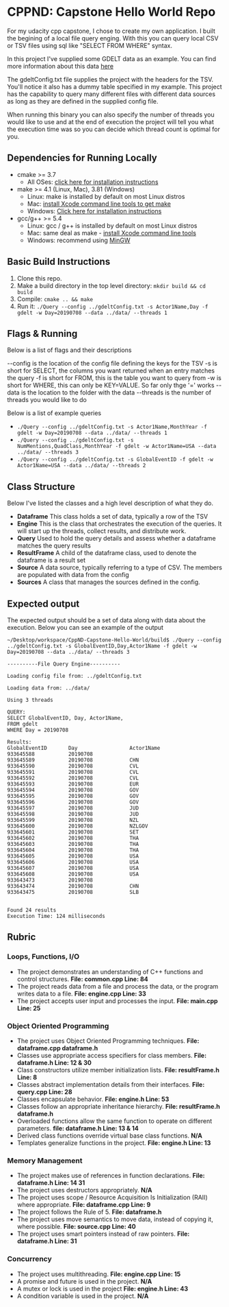 # CPPND: Capstone Hello World Repo

For my udacity cpp capstone, I chose to create my own application. I built the begining of a local file query enging. With this you can query 
local CSV or TSV files using sql like "SELECT FROM WHERE" syntax. 

In this project I've supplied some GDELT data as an example. You can find more information about this 
data [here](https://blog.gdeltproject.org/gdelt-2-0-our-global-world-in-realtime/)

The gdeltConfig.txt file supplies the project with the headers for the TSV. You'll notice it also has a dummy
table specified in my example. This project has the capability to query many different files with different data sources as long as they are defined in the supplied config file.

When running this binary you can also specify the number of threads you would like to use and at the end of execution
the project will tell you what the execution time was so you can decide which thread count is optimal for you.

## Dependencies for Running Locally
* cmake >= 3.7
  * All OSes: [click here for installation instructions](https://cmake.org/install/)
* make >= 4.1 (Linux, Mac), 3.81 (Windows)
  * Linux: make is installed by default on most Linux distros
  * Mac: [install Xcode command line tools to get make](https://developer.apple.com/xcode/features/)
  * Windows: [Click here for installation instructions](http://gnuwin32.sourceforge.net/packages/make.htm)
* gcc/g++ >= 5.4
  * Linux: gcc / g++ is installed by default on most Linux distros
  * Mac: same deal as make - [install Xcode command line tools](https://developer.apple.com/xcode/features/)
  * Windows: recommend using [MinGW](http://www.mingw.org/)

## Basic Build Instructions

1. Clone this repo.
2. Make a build directory in the top level directory: `mkdir build && cd build`
3. Compile: `cmake .. && make`
4. Run it: `./Query --config ../gdeltConfig.txt -s Actor1Name,Day -f gdelt -w Day=20190708 --data ../data/ --threads 1`
  
## Flags & Running
Below is a list of flags and their descriptions

  --config is the location of the config file defining the keys for the TSV
  -s is short for SELECT, the columns you want returned when an entry matches the query
  -f is short for FROM, this is the table you want to query from
  -w is short for WHERE, this can only be KEY=VALUE. So far only thge '=' works
  --data is the location to the folder with the data
  --threads is the number of threads you would like to do

Below is a list of example queries

- `./Query --config ../gdeltConfig.txt -s Actor1Name,MonthYear -f gdelt -w Day=20190708 --data ../data/ --threads 1`
- `./Query --config ../gdeltConfig.txt -s NumMentions,QuadClass,MonthYear -f gdelt -w Actor1Name=USA --data ../data/ --threads 3`
- `./Query --config ../gdeltConfig.txt -s GlobalEventID -f gdelt -w Actor1Name=USA --data ../data/ --threads 2`


## Class Structure

Below I've listed the classes and a high level description of what they do.

- <b>Dataframe</b> This class holds a set of data, typically a row of the TSV
- <b>Engine</b> This is the class that orchestrates the execution of the queries. It will start up the threads, collect results, and distribute work.
- <b>Query</b> Used to hold the query details and assess whether a dataframe matches the query results
- <b>ResultFrame</b> A child of the dataframe class, used to denote the dataframe is a result set
- <b>Source</b> A data source, typically referring to a type of CSV. The members are populated with data from the config
- <b>Sources</b> A class that manages the sources defined in the config. 

## Expected output

The expected output should be a set of data along with data about the execution. Below you can see an example of the output

```
~/Desktop/workspace/CppND-Capstone-Hello-World/build$ ./Query --config ../gdeltConfig.txt -s GlobalEventID,Day,Actor1Name -f gdelt -w Day=20190708 --data ../data/ --threads 3

----------File Query Engine----------

Loading config file from: ../gdeltConfig.txt

Loading data from: ../data/

Using 3 threads

QUERY:
SELECT GlobalEventID, Day, Actor1Name, 
FROM gdelt
WHERE Day = 20190708

Results:
GlobalEventID       Day                 Actor1Name          
933645588           20190708                                
933645589           20190708            CHN                 
933645590           20190708            CVL                 
933645591           20190708            CVL                 
933645592           20190708            CVL                 
933645593           20190708            EUR                 
933645594           20190708            GOV                 
933645595           20190708            GOV                 
933645596           20190708            GOV                 
933645597           20190708            JUD                 
933645598           20190708            JUD                 
933645599           20190708            NZL                 
933645600           20190708            NZLGOV              
933645601           20190708            SET                 
933645602           20190708            THA                 
933645603           20190708            THA                 
933645604           20190708            THA                 
933645605           20190708            USA                 
933645606           20190708            USA                 
933645607           20190708            USA                 
933645608           20190708            USA                 
933643473           20190708                                
933643474           20190708            CHN                 
933643475           20190708            SLB                 


Found 24 results
Execution Time: 124 milliseconds
```
## Rubric

### Loops, Functions, I/O

- The project demonstrates an understanding of C++ functions and control structures. <b>File: common.cpp Line: 84 </b>
- The project reads data from a file and process the data, or the program writes data to a file. <b>File: engine.cpp Line: 33 </b>
- The project accepts user input and processes the input. <b>File: main.cpp Line: 25 </b>

### Object Oriented Programming

- The project uses Object Oriented Programming techniques. <b>File: dataframe.cpp dataframe.h </b>
- Classes use appropriate access specifiers for class members. <b>File: dataframe.h Line: 12 & 30 </b>
- Class constructors utilize member initialization lists.  <b>File: resultFrame.h Line: 8 </b>
- Classes abstract implementation details from their interfaces. <b>File: query.cpp Line: 28 </b>
- Classes encapsulate behavior. <b>File: engine.h Line: 53 </b>
- Classes follow an appropriate inheritance hierarchy. <b>File: resultFrame.h dataframe.h </b>
- Overloaded functions allow the same function to operate on different parameters. <b> file: dataframe.h Line: 13 & 14 </b>
- Derived class functions override virtual base class functions. <b> N/A </b>
- Templates generalize functions in the project. <b>File: engine.h Line: 13 </b>

### Memory Management

- The project makes use of references in function declarations. <b>File: dataframe.h Line: 14 31</b>
- The project uses destructors appropriately. <b> N/A </b>
- The project uses scope / Resource Acquisition Is Initialization (RAII) where appropriate. <b>File: dataframe.cpp Line: 9</b>
- The project follows the Rule of 5. <b>File: dataframe.h</b>
- The project uses move semantics to move data, instead of copying it, where possible. <b>File: source.cpp Line: 40</b>
- The project uses smart pointers instead of raw pointers. <b>File: dataframe.h Line: 31</b>

### Concurrency

- The project uses multithreading. <b>File: engine.cpp Line: 15</b>
- A promise and future is used in the project. <b> N/A </b>
- A mutex or lock is used in the project <b>File: engine.h Line: 43</b>
- A condition variable is used in the project. <b> N/A </b>
